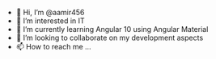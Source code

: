- 👋 Hi, I’m @aamir456
- 👀 I’m interested in IT
- 🌱 I’m currently learning Angular 10 using Angular Material
- 💞️ I’m looking to collaborate on my development aspects
- 📫 How to reach me ...

<!---
aamir456/aamir456 is a ✨ special ✨ repository because its `README.md` (this file) appears on your GitHub profile.
You can click the Preview link to take a look at your changes.
--->
